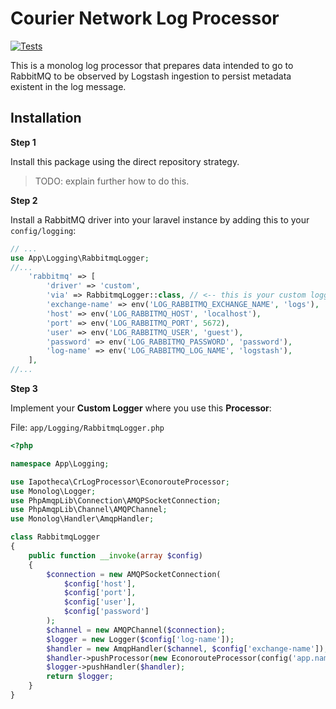 
# Courier Network Log Processor

[![Tests](https://github.com/iapotheca/cr-log-processor/actions/workflows/php.yml/badge.svg)](https://github.com/iapotheca/cr-log-processor/actions/workflows/php.yml)

This is a monolog log processor that prepares data intended to go to RabbitMQ to be observed by Logstash ingestion to persist metadata existent in the log message.

## Installation

**Step 1**

Install this package using the direct repository strategy.

> TODO: explain further how to do this.

**Step 2**

Install a RabbitMQ driver into your laravel instance by adding this to your `config/logging`:

```php
// ...
use App\Logging\RabbitmqLogger;
//...
    'rabbitmq' => [
        'driver' => 'custom',
        'via' => RabbitmqLogger::class, // <-- this is your custom logger
        'exchange-name' => env('LOG_RABBITMQ_EXCHANGE_NAME', 'logs'),
        'host' => env('LOG_RABBITMQ_HOST', 'localhost'),
        'port' => env('LOG_RABBITMQ_PORT', 5672),
        'user' => env('LOG_RABBITMQ_USER', 'guest'),
        'password' => env('LOG_RABBITMQ_PASSWORD', 'password'),
        'log-name' => env('LOG_RABBITMQ_LOG_NAME', 'logstash'),
    ],
//...
```

**Step 3**

Implement your **Custom Logger** where you use this **Processor**:

File: `app/Logging/RabbitmqLogger.php`

```php
<?php

namespace App\Logging;

use Iapotheca\CrLogProcessor\EconorouteProcessor;
use Monolog\Logger;
use PhpAmqpLib\Connection\AMQPSocketConnection;
use PhpAmqpLib\Channel\AMQPChannel;
use Monolog\Handler\AmqpHandler;

class RabbitmqLogger
{
    public function __invoke(array $config)
    {
        $connection = new AMQPSocketConnection(
            $config['host'],
            $config['port'],
            $config['user'],
            $config['password']
        );
        $channel = new AMQPChannel($connection);
        $logger = new Logger($config['log-name']);
        $handler = new AmqpHandler($channel, $config['exchange-name']);
        $handler->pushProcessor(new EconorouteProcessor(config('app.name')));
        $logger->pushHandler($handler);
        return $logger;
    }
}
```
